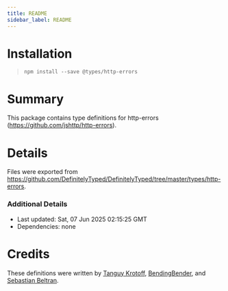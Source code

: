 ```yaml
---
title: README
sidebar_label: README
---
```

# Installation
> `npm install --save @types/http-errors`

# Summary
This package contains type definitions for http-errors (https://github.com/jshttp/http-errors).

# Details
Files were exported from https://github.com/DefinitelyTyped/DefinitelyTyped/tree/master/types/http-errors.

### Additional Details
 * Last updated: Sat, 07 Jun 2025 02:15:25 GMT
 * Dependencies: none

# Credits
These definitions were written by [Tanguy Krotoff](https://github.com/tkrotoff), [BendingBender](https://github.com/BendingBender), and [Sebastian Beltran](https://github.com/bjohansebas).

